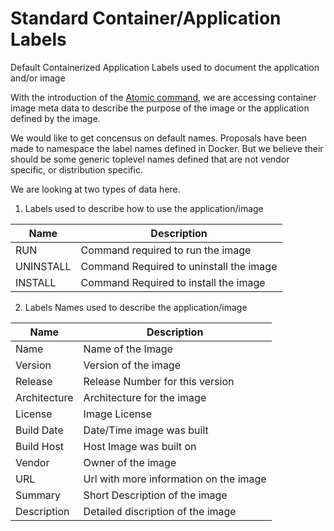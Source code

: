 # Standard Container/Application Labels
Default Containerized Application Labels used to document the application and/or image

With the introduction of the [Atomic command](http://developerblog.redhat.com/2015/04/21/introducing-the-atomic-command/), we are accessing container image meta data to describe the purpose of the image or the application defined by the image.

We would like to get concensus on default names.  Proposals have been made to namespace the label names defined
in Docker.  But we believe their should be some generic toplevel names defined that are not vendor specific, or
distribution specific.  

We are looking at two types of data here. 

1. Labels used to describe how to use the application/image

| Name        | Description                            |
|-------------|----------------------------------------|
| RUN         | Command required to run the image|
| UNINSTALL   | Command Required to uninstall the image|
| INSTALL     | Command Required to install the image|

2. Labels Names used to describe the application/image

| Name        | Description                            |
|-------------|----------------------------------------|
| Name        | Name of the Image|
| Version     | Version of the image|
| Release     | Release Number for this version|
| Architecture| Architecture for the image|
| License     | Image License|
| Build Date  | Date/Time image was built|
| Build Host  | Host Image was built on|
| Vendor      | Owner of the image| 
| URL         | Url with more information on the image|
| Summary     | Short Description of the image|
| Description | Detailed discription of the image|

